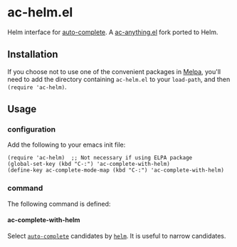 # ac-helm.el

Helm interface for [auto-complete]. A [ac-anything.el][ac-anything] fork ported to Helm.

## Installation

If you choose not to use one of the convenient packages in
[Melpa][melpa], you'll need to add the
directory containing `ac-helm.el` to your `load-path`, and then `(require 'ac-helm)`.

## Usage

### configuration

Add the following to your emacs init file:

    (require 'ac-helm)  ;; Not necessary if using ELPA package
    (global-set-key (kbd "C-:") 'ac-complete-with-helm)
    (define-key ac-complete-mode-map (kbd "C-:") 'ac-complete-with-helm)

### command

The following command is defined:

#### ac-complete-with-helm

Select [`auto-complete`][auto-complete] candidates by [`helm`][helm].
It is useful to narrow candidates.

[melpa]: http://melpa.milkbox.net
[auto-complete]:https://github.com/auto-complete/auto-complete
[helm]:https://github.com/emacs-helm/helm
[ac-anything]:http://www.emacswiki.org/emacs/ac-anything.el
